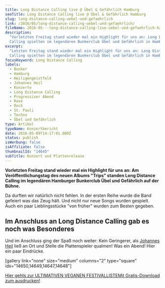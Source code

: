```yaml
---
title: Long Distance Calling live @ Übel & Gefährlich Hamburg
seoTitle: Long Distance Calling live @ Übel & Gefährlich Hamburg
slug: long-distance-calling-uebel-und-gefaehrlich
link: /2016/05/long-distance-calling-uebel-und-gefaehrlich/
fileName: 2016-05---long-distance-calling-live-uebel-und-gefaehrlich-hamburg.md
description:
  "Vorletzten Freitag stand wieder mal ein Highlight für uns an: Long Distance
  Calling spielten im legendären Bunkerclub Übel und Gefährlich in Hamburg."
excerpt:
  "Letzten Freitag stand wieder mal ein Highlight für uns an: Long Distance
  Calling spielten im legendären Bunkerclub Übel und Gefährlich in Hamburg."
focusKeyword: Long Distance Calling
labels:
  - Bunker
  - Hamburg
  - Heiligengeistfeld
  - Johannes Heil
  - Konzerte
  - Long Distance Calling
  - Progressiver Abend
  - Rave
  - Rock
  - St. Pauli
  - Techno
  - Übel und Gefährlich
type: Artikel
typeName: Konzertbericht
date: 2016-05-09T14:17:01.000Z
status: publish
isWerbung: false
isAffiliate: false
thumbnailId: "14645"
subTitle: Konzert und Plattenrelease
---
```


<strong>Vorletzten Freitag stand wieder mal ein Highlight für uns an: Am
Veröffentlichungstag des neuen Albums "Trips" standen Long Distance Calling im
legendären Hamburger Bunkerclub Übel und Gefährlich auf der Bühne.</strong>

Da durften wir natürlich nicht fehlen. In der ersten Reihe wurde die Band
gefeiert was das Zeug hält. Und nicht nur neue Songs wurden gespielt. Auch ein
paar Lieblingsstücke "von früher" wurden zum Besten gegeben.

## Im Anschluss an Long Distance Calling gab es noch was Besonderes

Und im Anschluss ging der Spaß noch weiter: Kein Geringerer, als
<a href="https://www.instagram.com/p/BE0UZwjQVdK/?taken-by=anne_reko" target="_blank" rel="noopener">Johannes
Heil</a> ließ an Ort und Stelle die Plattenspieler qualmen! Was ein Abend! Hier
ein paar Eindrücke.

[gallery link="none" size="medium" columns="2" type="square"
ids="14650,14649,14647,14648"]

<a class="banner banner-green" href="/2015/03/die-ultimative-vegane-festivalliste"><span class="head">Hier
gehts zur ULTIMATIVEN VEGANEN FESTIVALLISTE</span><span class="text">Mit
Gratis-Download zum ausdrucken!</span></a>

